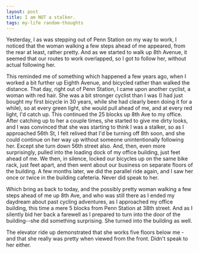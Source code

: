 ```yaml
---
layout: post
title: I am NOT a stalker.
tags: my-life random-thoughts
---
```


Yesterday, I as was stepping out of Penn Station on my way to work, I noticed that the woman walking a few steps ahead of me appeared, from the rear at least, rather pretty.  And as we started to walk up 8th Avenue, it seemed that our routes to work overlapped, so I got to follow her, without actual following her.
  
This reminded me of something which happened a few years ago, when I worked a bit further up Eighth Avenue, and bicycled rather than walked the distance.  That day, right out of Penn Station, I came upon another cyclist, a woman with red hair.  She was a bit stronger cyclist than I was (I had just bought my first bicycle in 30 years, while she had clearly been doing it for a while), so at every green light, she would pull ahead of me, and at every red light, I'd catch up.  This continued the 25 blocks up 8th Ave to my office.  After catching up to her a couple times, she started to give  me dirty looks, and I was convinced that she was starting to think I was a stalker, so as I approached 56th St, I felt relived that I'd be turning off 8th soon, and she could continue on her way up without someone unintentionally following her.  Except she turn down 56th street also.  And, then, even more surprisingly,  pulled into the loading dock of my office building, just feet ahead of me.  We then, in silence, locked our bicycles up on the same bike rack, just feet apart, and then went about our business on separate floors of the building.  A few months later, we did the parallel ride again, and I saw her once or twice in the building cafeteria.  Never did speak to her.
  
Which bring as back to today, and the possibly pretty woman walking a few steps ahead of me up 8th Ave, and who was still there as I ended my daydream about past cycling adventures, as I approached my office building, this time a mere 5 blocks from Penn Station at 38th street.  And as I silently bid her back a farewell as I prepared to turn into the door of the building--she did something surprising.  She turned into the building as well.
  
The elevator ride up demonstrated that she works five floors below me - and that she really was pretty when viewed from the front.  Didn't speak to her either.



  